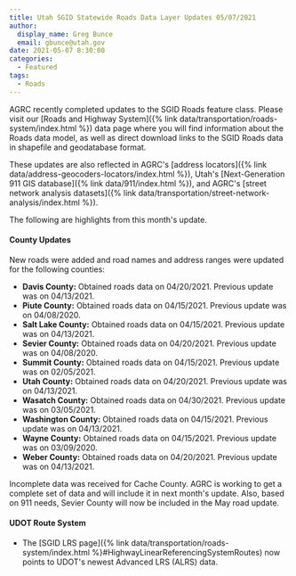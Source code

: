 ```yaml
---
title: Utah SGID Statewide Roads Data Layer Updates 05/07/2021
author:
  display_name: Greg Bunce
  email: gbunce@utah.gov
date: 2021-05-07 8:30:00
categories:
  - Featured
tags:
  - Roads
---
```


AGRC recently completed updates to the SGID Roads feature class. Please visit our [Roads and Highway System]({% link data/transportation/roads-system/index.html %}) data page where you will find information about the Roads data model, as well as direct download links to the SGID Roads data in shapefile and geodatabase format.

These updates are also reflected in AGRC's [address locators]({% link data/address-geocoders-locators/index.html %}), Utah's [Next-Generation 911 GIS database]({% link data/911/index.html %}), and AGRC's [street network analysis datasets]({% link data/transportation/street-network-analysis/index.html %}).

The following are highlights from this month's update.

#### County Updates

New roads were added and road names and address ranges were updated for the following counties:

- **Davis County:** Obtained roads data on 04/20/2021. Previous update was on 04/13/2021.
- **Piute County:** Obtained roads data on 04/15/2021. Previous update was on 04/08/2020.
- **Salt Lake County:** Obtained roads data on 04/15/2021. Previous update was on 04/13/2021.
- **Sevier County:** Obtained roads data on 04/20/2021. Previous update was on 04/08/2020.
- **Summit County:** Obtained roads data on 04/15/2021. Previous update was on 02/05/2021.
- **Utah County:** Obtained roads data on 04/20/2021. Previous update was on 04/13/2021.
- **Wasatch County:** Obtained roads data on 04/30/2021. Previous update was on 03/05/2021.
- **Washington County:** Obtained roads data on 04/15/2021. Previous update was on 04/13/2021.
- **Wayne County:** Obtained roads data on 04/15/2021. Previous update was on 03/09/2020.
- **Weber County:** Obtained roads data on 04/20/2021. Previous update was on 04/13/2021.

Incomplete data was received for Cache County. AGRC is working to get a complete set of data and will include it in next month's update. Also, based on 911 needs, Sevier County will now be included in the May road update.

#### UDOT Route System

- The [SGID LRS page]({% link data/transportation/roads-system/index.html %}#HighwayLinearReferencingSystemRoutes) now points to UDOT's newest Advanced LRS (ALRS) data.
